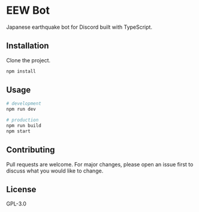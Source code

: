 # EEW Bot

Japanese earthquake bot for Discord built with TypeScript.

## Installation

Clone the project.

```bash
npm install
```

## Usage

```bash
# development
npm run dev

# production
npm run build
npm start
```

## Contributing

Pull requests are welcome. For major changes, please open an issue first to discuss what you would like to change.

## License

GPL-3.0
